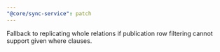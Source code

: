```yaml
---
"@core/sync-service": patch
---
```


Fallback to replicating whole relations if publication row filtering cannot support given where clauses.
